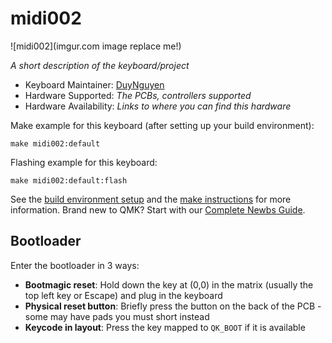 # midi002

![midi002](imgur.com image replace me!)

*A short description of the keyboard/project*

* Keyboard Maintainer: [DuyNguyen](https://github.com/FireFly177)
* Hardware Supported: *The PCBs, controllers supported*
* Hardware Availability: *Links to where you can find this hardware*

Make example for this keyboard (after setting up your build environment):

    make midi002:default

Flashing example for this keyboard:

    make midi002:default:flash

See the [build environment setup](https://docs.qmk.fm/#/getting_started_build_tools) and the [make instructions](https://docs.qmk.fm/#/getting_started_make_guide) for more information. Brand new to QMK? Start with our [Complete Newbs Guide](https://docs.qmk.fm/#/newbs).

## Bootloader

Enter the bootloader in 3 ways:

* **Bootmagic reset**: Hold down the key at (0,0) in the matrix (usually the top left key or Escape) and plug in the keyboard
* **Physical reset button**: Briefly press the button on the back of the PCB - some may have pads you must short instead
* **Keycode in layout**: Press the key mapped to `QK_BOOT` if it is available
